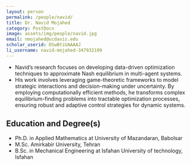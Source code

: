 ```yaml
---
layout: person
permalink: /people/navid/
title: Dr. Navid Mojahed
category: PostDocs
image: assets/img/people/navid.jpg
email: nmojahed@ucdavis.edu
scholar_userid: DSwBtiUAAAAJ
li_username: navid-mojahed-347932109
---
```


- Navid’s research focuses on developing data-driven optimization techniques to approximate Nash equilibrium in multi-agent systems.
- His work involves leveraging game-theoretic frameworks to model strategic interactions and decision-making under uncertainty. By employing computationally efficient methods, he transforms complex equilibrium-finding problems into tractable optimization processes, ensuring robust and adaptive control strategies for dynamic systems.

## Education and Degree(s)
- Ph.D. in Applied Mathematics at University of Mazandaran, Babolsar
- M.Sc. Amirkabir University, Tehran
- B.Sc. in Mechanical Engineering at Isfahan University of technology, Isfahan